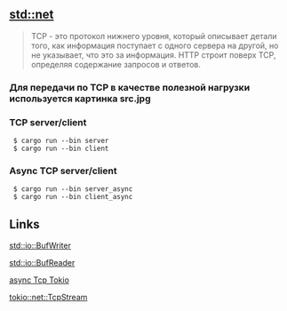 

## [std::net](https://doc.rust-lang.org/std/net/index.html)

 > TCP - это протокол нижнего уровня, который описывает детали того, как информация поступает с одного сервера на другой, но не указывает, что это за информация. 
 > HTTP строит поверх TCP, определяя содержание запросов и ответов.
 
### Для передачи по TCP в качестве полезной нагрузки используется картинка src.jpg 

### TCP server/client

```
 $ cargo run --bin server
 $ cargo run --bin client
```

### Async TCP server/client

```
 $ cargo run --bin server_async
 $ cargo run --bin client_async
```
 
## Links
 
[std::io::BufWriter](https://doc.rust-lang.org/std/io/struct.BufWriter.html)

[std::io::BufReader](https://doc.rust-lang.org/std/io/struct.BufReader.html)

[async Tcp Tokio](https://tokio.rs/tokio/tutorial)

[tokio::net::TcpStream](https://docs.rs/tokio/latest/tokio/net/struct.TcpStream.html)


